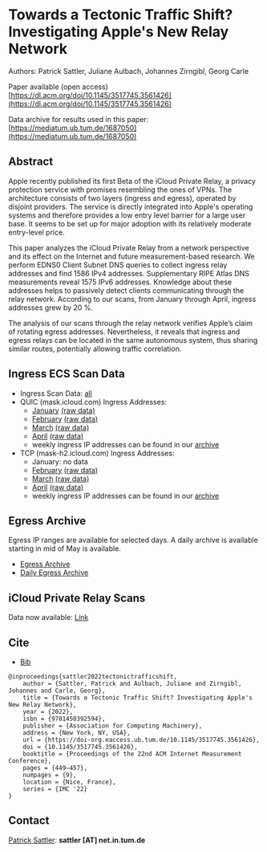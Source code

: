 # Towards a Tectonic Traffic Shift? Investigating Apple's New Relay Network

Authors: Patrick Sattler, Juliane Aulbach, Johannes Zirngibl, Georg Carle

Paper available (open access) [https://dl.acm.org/doi/10.1145/3517745.3561426](https://dl.acm.org/doi/10.1145/3517745.3561426)

Data archive for results used in this paper: [https://mediatum.ub.tum.de/1687050](https://mediatum.ub.tum.de/1687050)

## Abstract

Apple recently published its first Beta of the iCloud Private Relay, a privacy protection service with promises resembling the ones of VPNs. The architecture consists of two layers (ingress and egress), operated by disjoint providers. The service is directly integrated into Apple's operating systems and therefore provides a low entry level barrier for a large user base. It seems to be set up for major adoption with its relatively moderate entry-level price.

This paper analyzes the iCloud Private Relay from a network perspective and its effect on the Internet and future measurement-based research. We perform EDNS0 Client Subnet DNS queries to collect ingress relay addresses and find 1586 IPv4 addresses. Supplementary RIPE Atlas DNS measurements reveal 1575 IPv6 addresses. Knowledge about these addresses helps to passively detect clients communicating through the relay network. According to our scans, from January through April, ingress addresses grew by 20 %.

The analysis of our scans through the relay network verifies Apple’s claim of rotating egress addresses. Nevertheless, it reveals that ingress and egress relays can be located in the same autonomous system, thus sharing similar routes, potentially allowing traffic correlation.

## Ingress ECS Scan Data

- Ingress Scan Data: [all](https://github.com/relay-networks/relay-networks.github.io/tree/main/ingress-ecs-scan-data)
- QUIC (mask.icloud.com) Ingress Addresses:
    - [January](https://github.com/relay-networks/relay-networks.github.io/tree/main/ingress-ecs-scan-data/2022-01/ecs-scan-2022-01-14.ips) [(raw data)](https://github.com/relay-networks/relay-networks.github.io/tree/main/ingress-ecs-scan-data/2022-01/raw-results)
    - [February](https://github.com/relay-networks/relay-networks.github.io/tree/main/ingress-ecs-scan-data/2022-02/ecs-scan-2022-02-05.ips) [(raw data)](https://github.com/relay-networks/relay-networks.github.io/tree/main/ingress-ecs-scan-data/2022-02/raw-results)
    - [March](https://github.com/relay-networks/relay-networks.github.io/tree/main/ingress-ecs-scan-data/2022-03/ecs-scan-2022-03-25.ips) [(raw data)](https://github.com/relay-networks/relay-networks.github.io/tree/main/ingress-ecs-scan-data/2022-03/raw-results)
    - [April](https://github.com/relay-networks/relay-networks.github.io/tree/main/ingress-ecs-scan-data/2022-04/ecs-scan-2022-04-22.ips) [(raw data)](https://github.com/relay-networks/relay-networks.github.io/tree/main/ingress-ecs-scan-data/2022-04/raw-results)
    - weekly ingress IP addresses can be found in our [archive](https://github.com/relay-networks/relay-networks.github.io/tree/main/ingress-ecs-scan-data/archive)
- TCP (mask-h2.icloud.com) Ingress Addresses:
    - January: no data
    - [February](https://github.com/relay-networks/relay-networks.github.io/tree/main/ingress-ecs-scan-data/2022-02/ecs-scan-h2-2022-02-10.ips) [(raw data)](https://github.com/relay-networks/relay-networks.github.io/tree/main/ingress-ecs-scan-data/2022-02/raw-results-h2)
    - [March](https://github.com/relay-networks/relay-networks.github.io/tree/main/ingress-ecs-scan-data/2022-03/ecs-scan-h2-2022-03-25.ips) [(raw data)](https://github.com/relay-networks/relay-networks.github.io/tree/main/ingress-ecs-scan-data/2022-03/raw-results-h2)
    - [April](https://github.com/relay-networks/relay-networks.github.io/tree/main/ingress-ecs-scan-data/2022-04/ecs-scan-h2-2022-04-22.ips) [(raw data)](https://github.com/relay-networks/relay-networks.github.io/tree/main/ingress-ecs-scan-data/2022-04/raw-results-h2)
    - weekly ingress IP addresses can be found in our [archive](https://github.com/relay-networks/relay-networks.github.io/tree/main/ingress-ecs-scan-data/archive)

## Egress Archive

Egress IP ranges are available for selected days. A daily archive is available starting in mid of May is available.

- [Egress Archive](https://github.com/relay-networks/relay-networks.github.io/tree/main/egress-ip-ranges)
- [Daily Egress Archive](https://github.com/relay-networks/relay-networks.github.io/tree/main/egress-daily-archive)

## iCloud Private Relay Scans

Data now available: [Link](https://github.com/relay-networks/relay-networks.github.io/tree/main/igress-egress-scan)

## Cite
- [Bib](https://raw.githubusercontent.com/relay-networks/relay-networks.github.io/main/private-relay-22.bib)

```
@inproceedings{sattler2022tectonictrafficshift,
    author = {Sattler, Patrick and Aulbach, Juliane and Zirngibl, Johannes and Carle, Georg},
    title = {Towards a Tectonic Traffic Shift? Investigating Apple's New Relay Network},
    year = {2022},
    isbn = {9781450392594},
    publisher = {Association for Computing Machinery},
    address = {New York, NY, USA},
    url = {https://doi-org.eaccess.ub.tum.de/10.1145/3517745.3561426},
    doi = {10.1145/3517745.3561426},
    booktitle = {Proceedings of the 22nd ACM Internet Measurement Conference},
    pages = {449–457},
    numpages = {9},
    location = {Nice, France},
    series = {IMC '22}
}
```

## Contact

[Patrick Sattler](https://net.in.tum.de/~sattler): **sattler [AT] net.in.tum.de**
